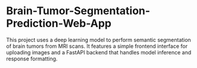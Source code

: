 # Brain-Tumor-Segmentation-Prediction-Web-App
This project uses a deep learning model to perform semantic segmentation of brain tumors from MRI scans. It features a simple frontend interface for uploading images and a FastAPI backend that handles model inference and response formatting.
